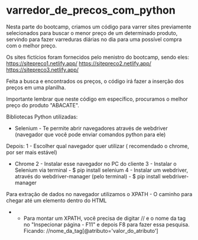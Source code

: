 # varredor_de_precos_com_python

Nesta parte do bootcamp, criamos um código para varrer sites previamente selecionados para buscar o menor preço de um determinado produto, servindo para fazer varreduras diárias no dia para uma possível compra com o melhor preço.

Os sites fictícios foram fornecidos pelo menistro do bootcamp, sendo eles:
https://sitepreco1.netlify.app/
https://sitepreco2.netlify.app/
https://sitepreco3.netlify.app/

Feita a busca e encontrados os preços, o código irá fazer a inserção dos preços em uma planilha.

Importante lembrar que neste código em específico, procuramos o melhor preço do produto "ABACATE".

Bibliotecas Python utilizadas: 
 - Selenium - Te permite abrir navegadores através de webdriver (navegador que você pode enviar comandos python para ele)
 
Depois:
 1 - Escolher qual navegador quer utilizar ( recomendado o chrome, por ser mais estável)
  - Chrome
 2 - Instalar esse navegador no PC do cliente
 3 - Instalar o Selenium via terminal - $ pip install selenium
 4 - Instalar um webdriver, através do webdriver-manager (pelo terminal) - $ pip install webdriver-manager

Para extração de dados no navegador utilizamos o XPATH - O caminho para chegar até um elemento dentro do HTML

* - Para montar um XPATH, você precisa de digitar // e o nome da tag no "Inspecionar página - F11" e depois F8 para fazer essa pesquisa.
Ficando: //nome_da_tag[@atributo='valor_do_atributo']
